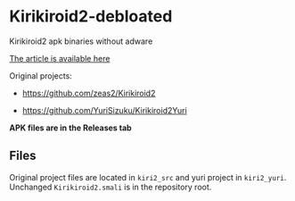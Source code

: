 # Kirikiroid2-debloated
Kirikiroid2 apk binaries without adware

[The article is available here](https://enaix.github.io/decompilation/smali/2024/02/10/patching-kirikiroid2.html)

Original projects:

* https://github.com/zeas2/Kirikiroid2

* https://github.com/YuriSizuku/Kirikiroid2Yuri

**APK files are in the Releases tab**

## Files

Original project files are located in `kiri2_src` and yuri project in `kiri2_yuri`. Unchanged `Kirikiroid2.smali` is in the repository root.

